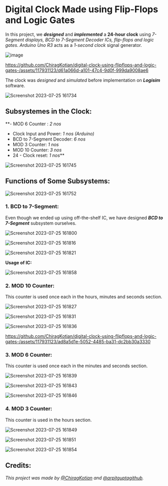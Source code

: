 # Digital Clock Made using Flip-Flops and Logic Gates

In this project, we **_designed_** and **_implemented_** a **24-hour clock** using _7-Segment displays, BCD to 7-Segment Decoder ICs, flip-flops and logic gates_. _Arduino Uno R3_ acts as a _1-second clock_ signal generator.

![image](https://github.com/ChiragKotian/digital-clock-using-flipflops-and-logic-gates-/assets/117931123/355239da-1dac-457b-81ab-4ff2412e8537)


https://github.com/ChiragKotian/digital-clock-using-flipflops-and-logic-gates-/assets/117931123/d61a066d-a101-47c4-9d0f-999da9008ae6


The clock was _designed_ and _simulated_ before implementation on **_Logisim_** software.

![Screenshot 2023-07-25 161734](https://github.com/ChiragKotian/digital-clock-using-flipflops-and-logic-gates-/assets/117931123/31913b2d-cfd8-46a1-adfb-f129f606c1ad)

## Subsystemes in the Clock:

**- MOD 6 Counter : _2 nos_
- Clock Input and Power: _1 nos (Arduino)_
- BCD to 7-Segment Decoder: _6 nos_
- MOD 3 Counter: _1 nos_
- MOD 10 Counter: _3 nos_
- 24 - Clock reset: _1 nos_**

![Screenshot 2023-07-25 161745](https://github.com/ChiragKotian/digital-clock-using-flipflops-and-logic-gates-/assets/117931123/24c4eb50-7f4e-4aca-b902-c4294f90f620)

## Functions of Some Subsystems:

![Screenshot 2023-07-25 161752](https://github.com/ChiragKotian/digital-clock-using-flipflops-and-logic-gates-/assets/117931123/ae86cfc0-cedf-40cf-8191-3a80e9554f1c)

### 1. BCD to 7-Segment:

Even though we ended up using off-the-shelf IC, we have designed **_BCD to 7-Segment_** subsystem ourselves.

![Screenshot 2023-07-25 161800](https://github.com/ChiragKotian/digital-clock-using-flipflops-and-logic-gates-/assets/117931123/24ed34cc-e95e-4f4e-abcc-904b9d4b10f2)

![Screenshot 2023-07-25 161816](https://github.com/ChiragKotian/digital-clock-using-flipflops-and-logic-gates-/assets/117931123/6e121c84-cdce-49f8-8ec5-ce0a647b80ef)

![Screenshot 2023-07-25 161821](https://github.com/ChiragKotian/digital-clock-using-flipflops-and-logic-gates-/assets/117931123/3bc1f0d4-85f3-47eb-8f4b-72c467399641)

**Usage of IC:**

![Screenshot 2023-07-25 161858](https://github.com/ChiragKotian/digital-clock-using-flipflops-and-logic-gates-/assets/117931123/7e20bc44-664d-4b78-9f85-9f29cc2c2067)



### 2. MOD 10 Counter:

This counter is used once each in the hours, minutes and seconds section.

![Screenshot 2023-07-25 161827](https://github.com/ChiragKotian/digital-clock-using-flipflops-and-logic-gates-/assets/117931123/dc0b8aa6-9676-45c8-b272-252845703df9)


![Screenshot 2023-07-25 161831](https://github.com/ChiragKotian/digital-clock-using-flipflops-and-logic-gates-/assets/117931123/6f953acd-1a50-4fef-92e0-2bfa9c569353)

![Screenshot 2023-07-25 161836](https://github.com/ChiragKotian/digital-clock-using-flipflops-and-logic-gates-/assets/117931123/3d79d4c9-9757-46c7-8353-d6a8006baffb)

https://github.com/ChiragKotian/digital-clock-using-flipflops-and-logic-gates-/assets/117931123/ad8a5d1e-5052-4485-ba31-dc2bb30a3330

### 3. MOD 6 Counter:

This counter is used once each in the minutes and seconds section.

![Screenshot 2023-07-25 161839](https://github.com/ChiragKotian/digital-clock-using-flipflops-and-logic-gates-/assets/117931123/3eda5769-466c-477a-a2f1-b20fe3f7e55d)


![Screenshot 2023-07-25 161843](https://github.com/ChiragKotian/digital-clock-using-flipflops-and-logic-gates-/assets/117931123/73fe5044-d820-4051-91ae-eaaec22bc789)

![Screenshot 2023-07-25 161846](https://github.com/ChiragKotian/digital-clock-using-flipflops-and-logic-gates-/assets/117931123/6770488d-76db-48e5-b44e-4af668437700)

### 4. MOD 3 Counter:

This counter is used in the hours section.

![Screenshot 2023-07-25 161849](https://github.com/ChiragKotian/digital-clock-using-flipflops-and-logic-gates-/assets/117931123/c5a3620d-29df-4ec9-8158-24f0ad87cb97)


![Screenshot 2023-07-25 161851](https://github.com/ChiragKotian/digital-clock-using-flipflops-and-logic-gates-/assets/117931123/384ddd94-c5bd-4718-8850-84efe346d698)

![Screenshot 2023-07-25 161854](https://github.com/ChiragKotian/digital-clock-using-flipflops-and-logic-gates-/assets/117931123/65242526-41f6-4f45-b086-981749202edf)


## Credits:

_This project was made by [@ChiragKotian](https://www.github.com/ChiragKotian) and [@arpitguptagithub](https://github.com/arpitguptagithub)._





